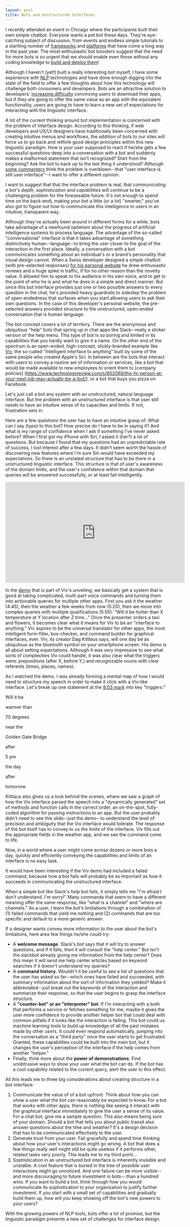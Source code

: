 ```yaml
---
layout: post
title: Bots and Unstructured Interfaces
---
```


I recently attended an event in Chicago where the participants built their own simple chatbot.  Everyone wants a pet bot these days. They're eye-catching subject of discussion, from events and endless simple tutorials to a startling number of [frameworks](https://dev.botframework.com/) and [platforms](http://www.pandorabots.com/) that have come a long way in the past year. The most enthusiastic bot boosters suggest that the need for more bots is so urgent that we should enable even those without any coding knowledge to [build and deploy them](https://chatfuel.com/)!  

Although I haven't (yet!) built a really interesting bot myself, I have some experience with [NLP](https://en.wikipedia.org/wiki/Natural_language_processing) technologies and have done enough digging into the state of the field to offer a few thoughts about how this technology will challenge both consumers and developers. Bots are an attractive solution to developers' [increasing difficulty](http://qz.com/253618/most-smartphone-users-download-zero-apps-per-month/) convincing users to download their apps, but if they are going to offer the same value as an app with the equivalent functionality, users are going to have to learn a new set of expectations for interacting with the linguistic interface.

A lot of the current thinking around bot implementation is concerned with the problem of interface design.   According to this thinking, if web developers and UX/UI designers have traditionally been concerned with creating intuitive menus and workflows, the addition of bots to our sites will force us to go back and rethink good design principles within this new linguistic paradigm. How is your user supposed to react if he/she gets a few successful questions deep into a conversation with a bot and suddenly makes a malformed statement that isn't recognized?  Start from the beginning? Ask the bot to back up to the last thing it understood? Although [some commenters](https://medium.com/swlh/a-natural-language-user-interface-is-just-a-user-interface-4a6d898e9721#.j0c802gqo) think the problem is overblown--that "user interface is still user interface"--I want to offer a different opinion.

I want to suggest that that the interface problem is real, that *communicating a bot's depth, sophistication and capabilities* will continue to be a challenging problem for the foreseeable future.  It's not enough to spend time on the back-endi, making your bot a little (or a lot) "smarter," you've also got to figure out how to communicate this intelligence to users in an intuitive, transparent way.

Although they've actually been around in different forms for a while, bots take advantage of a newfound optimism about the progress of artificial intelligence systems to process language.  The advantage of the so-called "conversational" interface is that it takes advantage of something distinctively human--language--to bring the user closer to the goal of the interaction in the first place.  Ideally, a conversation with a bot communicates something about an individual's or a brand's personality that visual design cannot.  When a Swiss developer designed a simple chatbot (with pre-selected responses) [for his personal website](https://azumbrunnen.me/) he drew enthusiastic reviews and a huge spike in traffic, if for no other reason than the novelty value. It allowed him to speak to his audience in his own voice, and to get to the point of who he is and what he does in a simple and direct manner. But since this bot interface provides just one or two possible answers to every question in the chat, he's provided heavy guardrails to sidestep the problem of open-endedness that surfaces when you start allowing users to ask their own questions. In the case of this developer's personal website, the pre-selected answers provided structure to the unstructured, open-ended conversation that is human language.

The bot concept covers a lot of territory. There are the anonymous and ubiquitous "help" bots that spring up in chat apps like Slack--really a slicker version of the help menu.  This type of bot is so boring and limited in its capabilities that you hardly want to give it a name.  On the other end of the spectrum is an open-ended, high-concept, slickly-branded example like [Viv](http://viv.ai/), the so-called "intelligent interface to anything" built by some of the same people who created Apple's Siri. In between are the bots that interact with users to convey a routine set of information or services, like a bot that would be made available to new employees to orient them to [company policies]  (https://www.technologyreview.com/s/602068/the-hr-person-at-your-next-job-may-actually-be-a-bot/), or a bot that buys you pizza on Facebook.

Let's just call a bot any system with an unstructured, natural language interface. But the problem with an unstructured interface is that user still needs to have an intuitive sense of its capacities and limits. If not, frustration sets in.

Here are a few questions the user has to have an intuitive grasp of: What can I say (type) to this bot? How precise do I have to be in saying it? And what is my range of confidence when I ask it something I've never asked before? When I first got my iPhone with Siri, I asked it (her?) a lot of questions. But because I found that my questions had an unpredictable rate of success, I lost interest after a few days. It didn't seem worth the hassle of discovering new features where I'm sure Siri would have exceeded my expectations. So there is an unstated structure that has to be there in a unstructured linguistic interface. This structure is that of user's awareness of the domain limits, and the user's confidence within that domain that queries will be answered successfully, or at least fail intelligently.


<iframe width="560" height="315" src="https://www.youtube.com/embed/Rblb3sptgpQ" frameborder="0" allowfullscreen></iframe>

In the [demo](https://techcrunch.com/2016/05/09/siri-creator-shows-off-first-public-demo-of-viv-the-intelligent-interface-for-everything/) that is part of Viv's unveiling, we basically get a system that is good at taking complicated, multi-part voice commands and turning them into actionable queries for multiple other apps.  First you ask it the weather (4:45), then the weather a few weeks from now (5:20), then we move into  complex queries with multiple qualifications (5:55): "Will it be hotter than X temperature at Y location after Z time..."  Once the presenter orders a taxi and flowers, it becomes clear what it means for Viv to be an "interface to anything."  Viv aspires to be the universal translator for other apps, the most intelligent form-filler, box-checker, and command builder for graphical interfaces, ever.  Viv, its creator Dag Kittlaus says, will one day be as ubiquitous as the bluetooth symbol on your smartphone screen.  His demo is all about setting expectations.  Although it was very impressive to see what sorts of complexities Viv could handle, it was also clear what the triggers were: prepositions (after X, before Y,) and recognizable nouns with clear referents (times, places, names).

As I watched the demo, I was already forming a mental map of how I would need to structure my speech in order to make it click with a Viv-like interface.  Let's break up one statement at the [8:03 mark](https://youtu.be/Rblb3sptgpQ?t=8m3s) into key "triggers:"

  Will it be

  warmer than

  70 degrees

  near the

  Golden Gate Bridge

  after

  5 pm

  the day

  after

  tomorrow

Kittlaus also gives us a look behind the scenes, where we saw a graph of how the Viv interface parsed the speech into a "dynamically generated" set of methods and function calls in the correct order, an on-the-spot, fully-coded algorithm for passing instructions to an app.  But the user probably didn't need to see this slide--just the demo--to understand the level of precision and ambiguity that the Viv interface would tolerate.  The response of the bot itself has to convey to us the limits of the interface.  Viv fills out the appropriate fields in the weather app, and we see the command come to life.

Now, in a world where a user might come across dozens or more bots a day, quickly and efficiently conveying the capabilities and limits of an interface is no easy task.

It would have been interesting if the Viv demo had included a failed command, because how a bot fails will probably be as important as how it succeeds in communicating the unstructured interface.

When a simple bot like Slack's *help* bot fails, it simply tells me "I'm afraid I don't understand. I'm sorry!"  Many commands that seem to have a different meaning offer the same response, like "what is a channel" and "where are channels."  As a user, I learn the bot's limitations through a combination of (1) failed commands that yield me nothing and (2) commands that are too specific and default to a more generic answer.  

If a designer wants convey more information to the user about the bot's limitations, here area few things he/she could try:

* A **welcome message**. Slack's bot says that it will try to answer questions, and if it fails, then it will consult the "help center." But isn't the slackbot already giving me information from the help center?  Does this mean it will send me help center articles based on keyword searches if it doesn't understand my queries?
* A **command history**.  Wouldn't it be useful to see a list of questions that the user has asked so far--which ones have failed and succeeded, with summary information about the sort of information they yielded? Make it abbreviated--just break out the keywords of the interaction and summarize their response, so that the user begins to grasp the interface structure.
* A **"counter-bot" or an "interpreter" bot**.  If I'm interacting with a both that performs a service or fetches something for me, maybe it gives the user more confidence to provide another helper bot that could deal with common pitfalls if it looks like the interaction is failing.  This bot could us machine learning tools to build up knowledge of all the past mistakes made by other users.  It could even respond automatically, jumping into the conversation as a "third party" once the user starts to get frustrated. Granted, these capabilities could be built into the main bot, but it changes the user's perception of the interface if the help comes from another "helper."
* Finally, think more about the **power of demonstrations**.  Find unobtrusive ways to show your user what the bot can do.  If the bot has a cool capability related to the current query, alert the user to this effect.

All this leads me to three big considerations about creating structure in a bot interface:

1.  Communicate the value of of a bot upfront.  Think about how you can *show* a user what the bot can reasonably be expected to know.  For a bot that works with other apps, there is nothing like seeing it interact with the graphical interface immediately to give the user a sense of its value. For a chat bot, give me a sample question.  This also means being sure of your domain.  Should a bot that tells you about public transit also answer questions about the time and weather?  It's a design decision that has to be communicated effectively to the user.
2. Generate trust from your user.  Fail gracefully and spend time thinking about how your user's interactions might go wrong.  A bot that does a few things really well might still be quite useless if it performs other, related tasks very poorly.  This leads me to my third point...
3.  Sophistication in an unstructured bot interface is inherently invisible and unstable.  A cool feature that is buried in the tree of possible user interactions might go unnoticed. And one failure can be more visible--and more discouraging to future investment in bots-- than a hundred wins. If you want to build a bot, think through how you would communicate its sophistication to your organization to justify further investment.  If you start with a small set of capabilities and gradually build them up, how will you keep showing off the bot's new powers to your users?

With the growing powers of NLP tools, bots offer a lot of promise, but the linguistic paradigm presents a new set of challenges for interface design.
